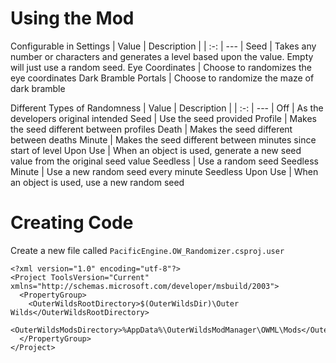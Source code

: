 # Using the Mod
Configurable in Settings
| Value | Description |
| :-: | --- |
Seed | Takes any number or characters and generates a level based upon the value. Empty will just use a random seed.
Eye Coordinates | Choose to randomizes the eye coordinates
Dark Bramble Portals | Choose to randomize the maze of dark bramble

Different Types of Randomness
| Value | Description |
| :-: | --- |
Off | As the developers original intended
Seed | Use the seed provided
Profile | Makes the seed different between profiles
Death | Makes the seed different between deaths
Minute | Makes the seed different between minutes since start of level
Upon Use | When an object is used, generate a new seed value from the original seed value
Seedless | Use a random seed
Seedless Minute | Use a new random seed every minute
Seedless Upon Use | When an object is used, use a new random seed

# Creating Code
Create a new file called `PacificEngine.OW_Randomizer.csproj.user`
```text/xml
<?xml version="1.0" encoding="utf-8"?>
<Project ToolsVersion="Current" xmlns="http://schemas.microsoft.com/developer/msbuild/2003">
  <PropertyGroup>
    <OuterWildsRootDirectory>$(OuterWildsDir)\Outer Wilds</OuterWildsRootDirectory>
    <OuterWildsModsDirectory>%AppData%\OuterWildsModManager\OWML\Mods</OuterWildsModsDirectory>
  </PropertyGroup>
</Project>
```
